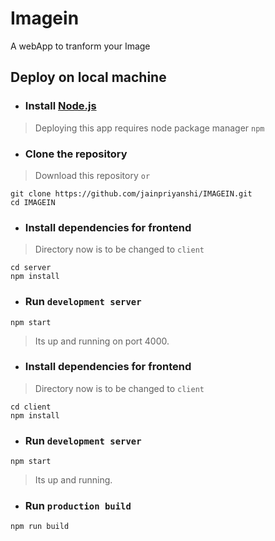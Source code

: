 # Imagein
  A webApp to tranform your Image
  
  ## Deploy on local machine
* ### Install [Node.js](https://nodejs.org/en/download/current/)
> Deploying this app requires node package manager `npm`
* ### Clone the repository
> Download this repository `or`
```
git clone https://github.com/jainpriyanshi/IMAGEIN.git
cd IMAGEIN
```

* ### Install dependencies for frontend
> Directory now is to be changed to `client`
```
cd server
npm install
```
* ### Run `development server`
```
npm start
```
> Its up and running on port 4000.

* ### Install dependencies for frontend
> Directory now is to be changed to `client`
```
cd client
npm install
```
* ### Run `development server`
```
npm start
```
> Its up and running.

* ### Run `production build`
```
npm run build
